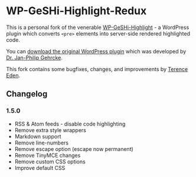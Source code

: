 # WP-GeSHi-Highlight-Redux

This is a personal fork of the venerable [WP-GeSHi-Highlight](https://gehrcke.de/wp-geshi-highlight/) - a WordPress plugin which converts `<pre>` elements into server-side rendered highlighted code.

You can [download the original WordPress plugin](https://wordpress.org/plugins/wp-geshi-highlight/) which was developed by [Dr. Jan-Philip Gehrcke](https://gehrcke.de/).

This fork contains some bugfixes, changes, and improvements by [Terence Eden](https://edent.tel).

## Changelog

### 1.5.0

* RSS & Atom feeds - disable code highlighting
* Remove extra style wrappers
* Markdown support
* Remove line-numbers
* Remove escape option (escape now permanent)
* Remove TinyMCE changes
* Remove custom CSS options
* Improve default CSS